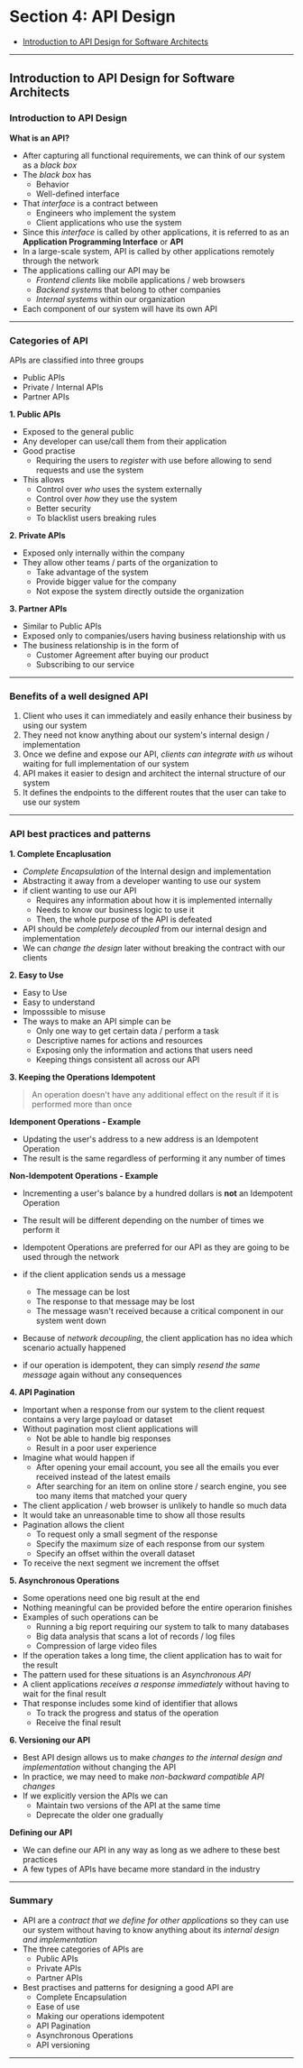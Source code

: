 # Section 4: API Design

- [Introduction to API Design for Software Architects](#introduction-to-api-design-for-software-architects)

---

## Introduction to API Design for Software Architects

### Introduction to API Design

**What is an API?**
- After capturing all functional requirements, we can think of our system as a _black box_
- The _black box_ has
  - Behavior
  - Well-defined interface
- That _interface_ is a contract between
  - Engineers who implement the system
  - Client applications who use the system
- Since this _interface_ is called by other applications, it is referred to as an **Application Programming Interface** or **API**
- In a large-scale system, API is called by other applications remotely through the network
- The applications calling our API may be
  - _Frontend clients_ like mobile applications / web browsers
  - _Backend systems_ that belong to other companies
  - _Internal systems_ within our organization
- Each component of our system will have its own API

---

### Categories of API

APIs are classified into three groups
- Public APIs
- Private / Internal APIs
- Partner APIs
 
**1. Public APIs**
  - Exposed to the general public
  - Any developer can use/call them from their application
  - Good practise
    - Requiring the users to _register_ with use before allowing to send requests and use the system
  - This allows
    - Control over _who_ uses the system externally
    - Control over _how_ they use the system
    - Better security
    - To blacklist users breaking rules

**2. Private APIs**
- Exposed only internally within the company
- They allow other teams / parts of the organization to
  - Take advantage of the system
  - Provide bigger value for the company
  - Not expose the system directly outside the organization

**3. Partner APIs**
- Similar to Public APIs
- Exposed only to companies/users having business relationship with us
- The business relationship is in the form of
  - Customer Agreement after buying our product
  - Subscribing to our service

---

### Benefits of a well designed API

1. Client who uses it can immediately and easily enhance their business by using our system
2. They need not know anything about our system's internal design / implementation
3. Once we define and expose our API, _clients can integrate with us_ wihout waiting for full implementation of our system
4. API makes it easier to design and architect the internal structure of our system
5. It defines the endpoints to the different routes that the user can take to use our system

---

### API best practices and patterns

**1. Complete Encaplusation**

- _Complete Encapsulation_ of the Internal design and implementation
- Abstracting it away from a developer wanting to use our system
- if client wanting to use our API
  - Requires any information about how it is implemented internally
  - Needs to know our business logic to use it
  - Then, the whole purpose of the API is defeated
- API should be _completely decoupled_ from our internal design and implementation
- We can _change the design_ later without breaking the contract with our clients

**2. Easy to Use**
- Easy to Use
- Easy to understand
- Imposssible to misuse
- The ways to make an API simple can be
  - Only one way to get certain data / perform a task
  - Descriptive names for actions and resources
  - Exposing only the information and actions that users need
  - Keeping things consistent all across our API

**3. Keeping the Operations Idempotent**

> An operation doesn't have any additional effect on the result if it is performed more than once


**Idemponent Operations - Example**

- Updating the user's address to a new address is an Idempotent Operation
- The result is the same regardless of performing it any number of times

**Non-Idempotent Operations - Example**
- Incrementing a user's balance by a hundred dollars is **not** an Idempotent Operation
- The result will be different depending on the number of times we perform it

- Idempotent Operations are preferred for our API as they are going to be used through the network
- if the client application sends us a message
  - The message can be lost
  - The response to that message may be lost
  - The message wasn't received because a critical component in our system went down
- Because of _network decoupling_, the client application has no idea which scenario actually happened
- if our operation is idempotent, they can simply _resend the same message_ again without any consequences

**4. API Pagination**

- Important when a response from our system to the client request contains a very large payload or dataset
- Without pagination most client applications will
  - Not be able to handle big responses
  - Result in a poor user experience
- Imagine what would happen if
  - After opening your email account, you see all the emails you ever received instead of the latest emails
  - After searching for an item on online store / search engine, you see too many items that matched your query
- The client application / web browser is unlikely to handle so much data
- It would take an unreasonable time to show all those results
- Pagination allows the client
  - To request only a small segment of the response
  - Specify the maximum size of each response from our system
  - Specify an offset within the overall dataset
- To receive the next segment we increment the offset

**5. Asynchronous Operations**

- Some operations need one big result at the end
- Nothing meaningful can be provided before the entire operarion finishes
- Examples of such operations can be
  - Running a big report requiring our system to talk to many databases
  - Big data analysis that scans a lot of records / log files
  - Compression of large video files
- If the operation takes a long time, the client application has to wait for the result
- The pattern used for these situations is an _Asynchronous API_
- A client applications _receives a response immediately_ without having to wait for the final result
- That response includes some kind of identifier that allows
  - To track the progress and status of the operation
  - Receive the final result

**6. Versioning our API**

- Best API design allows us to make _changes to the internal design and implementation_ without changing the API
- In practice, we may need to make _non-backward compatible API changes_
- If we explicitly version the APIs we can
  - Maintain two versions of the API at the same time
  - Deprecate the older one gradually

**Defining our API**

- We can define our API in any way as long as we adhere to these best practices
- A few types of APIs have became more standard in the industry

---

### Summary

- API are a _contract that we define for other applications_ so they can use our system without having to know anything about its _internal design and implementation_
- The three categories of APIs are
  - Public APIs
  - Private APIs
  - Partner APIs
- Best practises and patterns for designing a good API are
  - Complete Encapsulation
  - Ease of use
  - Making our operations idempotent
  - API Pagination
  - Asynchronous Operations
  - API versioning

---





